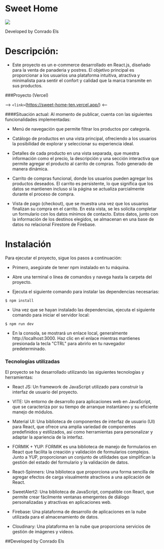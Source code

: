 # Sweet Home

![](https://res.cloudinary.com/dtvlycezq/image/upload/v1684851983/Sweet%20Home/white_logo_color_background_tcersk.jpg)

Developed by Conrado Els

# Descripción:
- Este proyecto es un e-commerce desarrollado en React.js, diseñado para la venta de panaderia y postres. El objetivo principal es proporcionar a los usuarios una plataforma intuitiva, atractiva y minimalista para sentir el confort y calidad que la marca transmite en sus productos.

###Proyecto (Vercel)

--> `<link>`(https://sweet-home-ten.vercel.app/) <--

####Situación actual:
Al momento de publicar, cuenta con las siguientes funcionalidades implementadas:

- Menú de navegación que permite filtrar los productos por categoría.

- Catálogo de productos en una vista principal, ofreciendo a los usuarios la posibilidad de explorar y seleccionar su experiencia ideal.

- Detalles de cada producto en una vista separada, que muestra información como el precio, la descripción y una sección interactiva que permite agregar el producto al carrito de compras. Todo generado de manera dinámica.

- Carrito de compras funcional, donde los usuarios pueden agregar los productos deseados. El carrito es persistente, lo que significa que los datos se mantienen incluso si la página se actualiza parcialmente durante el proceso de compra.

- Vista de pago (checkout), que se muestra una vez que los usuarios finalizan su compra en el carrito. En esta vista, se les solicita completar un formulario con los datos mínimos de contacto. Estos datos, junto con la información de los destinos elegidos, se almacenan en una base de datos no relacional Firestore de Firebase.


# Instalación
Para ejecutar el proyecto, sigue los pasos a continuación:

- Primero, asegúrate de tener npm instalado en tu máquina.

- Abre una terminal o línea de comandos y navega hasta la carpeta del proyecto.

- Ejecuta el siguiente comando para instalar las dependencias necesarias:

`$ npm install`

- Una vez que se hayan instalado las dependencias, ejecuta el siguiente comando para iniciar el servidor local:

`$ npm run dev`

- En la consola, se mostrará un enlace local, generalmente http://localhost:3000. Haz clic en el enlace mientras mantienes presionada la tecla "CTRL" para abrirlo en tu navegador predeterminado.

### Tecnologías utilizadas
El proyecto se ha desarrollado utilizando las siguientes tecnologías y herramientas:

- React JS: Un framework de JavaScript utilizado para construir la interfaz de usuario del proyecto.

- VITE: Un entorno de desarrollo para aplicaciones web en JavaScript, que se caracteriza por su tiempo de arranque instantáneo y su eficiente manejo de módulos.

- Material UI: Una biblioteca de componentes de interfaz de usuario (UI) para React, que ofrece una amplia variedad de componentes predefinidos y estilizados, así como herramientas para personalizar y adaptar la apariencia de la interfaz.

- FORMIK + YUP: FORMIK es una biblioteca de manejo de formularios en React que facilita la creación y validación de formularios complejos. Junto a YUP, proporcionan un conjunto de utilidades que simplifican la gestión del estado del formulario y la validación de datos.

- React-Spinners: Una biblioteca que proporciona una forma sencilla de agregar efectos de carga visualmente atractivos a una aplicación de React.

- SweetAlert2: Una biblioteca de JavaScript, compatible con React, que permite crear fácilmente ventanas emergentes de diálogo personalizadas y atractivas en aplicaciones web.

- Firebase: Una plataforma de desarrollo de aplicaciones en la nube utilizada para el almacenamiento de datos.

- Cloudinary: Una plataforma en la nube que proporciona servicios de gestión de imágenes y videos.

##Developed by Conrado Els
